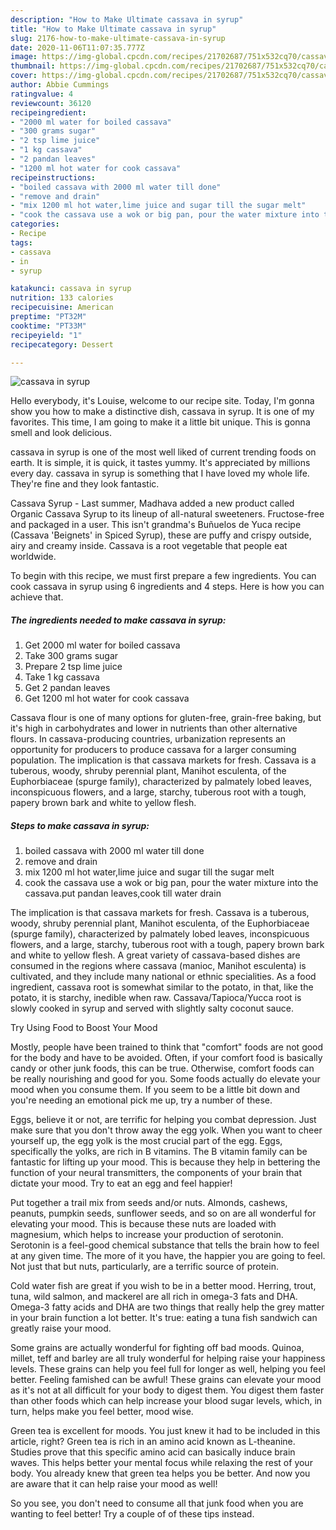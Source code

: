 ```yaml
---
description: "How to Make Ultimate cassava in syrup"
title: "How to Make Ultimate cassava in syrup"
slug: 2176-how-to-make-ultimate-cassava-in-syrup
date: 2020-11-06T11:07:35.777Z
image: https://img-global.cpcdn.com/recipes/21702687/751x532cq70/cassava-in-syrup-recipe-main-photo.jpg
thumbnail: https://img-global.cpcdn.com/recipes/21702687/751x532cq70/cassava-in-syrup-recipe-main-photo.jpg
cover: https://img-global.cpcdn.com/recipes/21702687/751x532cq70/cassava-in-syrup-recipe-main-photo.jpg
author: Abbie Cummings
ratingvalue: 4
reviewcount: 36120
recipeingredient:
- "2000 ml water for boiled cassava"
- "300 grams sugar"
- "2 tsp lime juice"
- "1 kg cassava"
- "2 pandan leaves"
- "1200 ml hot water for cook cassava"
recipeinstructions:
- "boiled cassava with 2000 ml water till done"
- "remove and drain"
- "mix 1200 ml hot water,lime juice and sugar till the sugar melt"
- "cook the cassava use a wok or big pan, pour the water mixture into the cassava.put pandan leaves,cook till water drain"
categories:
- Recipe
tags:
- cassava
- in
- syrup

katakunci: cassava in syrup 
nutrition: 133 calories
recipecuisine: American
preptime: "PT32M"
cooktime: "PT33M"
recipeyield: "1"
recipecategory: Dessert

---
```



![cassava in syrup](https://img-global.cpcdn.com/recipes/21702687/751x532cq70/cassava-in-syrup-recipe-main-photo.jpg)

Hello everybody, it's Louise, welcome to our recipe site. Today, I'm gonna show you how to make a distinctive dish, cassava in syrup. It is one of my favorites. This time, I am going to make it a little bit unique. This is gonna smell and look delicious.

cassava in syrup is one of the most well liked of current trending foods on earth. It is simple, it is quick, it tastes yummy. It's appreciated by millions every day. cassava in syrup is something that I have loved my whole life. They're fine and they look fantastic.

Cassava Syrup - Last summer, Madhava added a new product called Organic Cassava Syrup to its lineup of all-natural sweeteners. Fructose-free and packaged in a user. This isn&#39;t grandma&#39;s Buñuelos de Yuca recipe (Cassava &#39;Beignets&#39; in Spiced Syrup), these are puffy and crispy outside, airy and creamy inside. Cassava is a root vegetable that people eat worldwide.


To begin with this recipe, we must first prepare a few ingredients. You can cook cassava in syrup using 6 ingredients and 4 steps. Here is how you can achieve that.

<!--inarticleads1-->

##### The ingredients needed to make cassava in syrup:

1. Get 2000 ml water for boiled cassava
1. Take 300 grams sugar
1. Prepare 2 tsp lime juice
1. Take 1 kg cassava
1. Get 2 pandan leaves
1. Get 1200 ml hot water for cook cassava


Cassava flour is one of many options for gluten-free, grain-free baking, but it&#39;s high in carbohydrates and lower in nutrients than other alternative flours. In cassava-producing countries, urbanization represents an opportunity for producers to produce cassava for a larger consuming population. The implication is that cassava markets for fresh. Cassava is a tuberous, woody, shruby perennial plant, Manihot esculenta, of the Euphorbiaceae (spurge family), characterized by palmately lobed leaves, inconspicuous flowers, and a large, starchy, tuberous root with a tough, papery brown bark and white to yellow flesh. 

<!--inarticleads2-->

##### Steps to make cassava in syrup:

1. boiled cassava with 2000 ml water till done
1. remove and drain
1. mix 1200 ml hot water,lime juice and sugar till the sugar melt
1. cook the cassava use a wok or big pan, pour the water mixture into the cassava.put pandan leaves,cook till water drain


The implication is that cassava markets for fresh. Cassava is a tuberous, woody, shruby perennial plant, Manihot esculenta, of the Euphorbiaceae (spurge family), characterized by palmately lobed leaves, inconspicuous flowers, and a large, starchy, tuberous root with a tough, papery brown bark and white to yellow flesh. A great variety of cassava-based dishes are consumed in the regions where cassava (manioc, Manihot esculenta) is cultivated, and they include many national or ethnic specialities. As a food ingredient, cassava root is somewhat similar to the potato, in that, like the potato, it is starchy, inedible when raw. Cassava/Tapioca/Yucca root is slowly cooked in syrup and served with slightly salty coconut sauce. 

Try Using Food to Boost Your Mood


Mostly, people have been trained to think that "comfort" foods are not good for the body and have to be avoided. Often, if your comfort food is basically candy or other junk foods, this can be true. Otherwise, comfort foods can be really nourishing and good for you. Some foods actually do elevate your mood when you consume them. If you seem to be a little bit down and you're needing an emotional pick me up, try a number of these.

Eggs, believe it or not, are terrific for helping you combat depression. Just make sure that you don't throw away the egg yolk. When you want to cheer yourself up, the egg yolk is the most crucial part of the egg. Eggs, specifically the yolks, are rich in B vitamins. The B vitamin family can be fantastic for lifting up your mood. This is because they help in bettering the function of your neural transmitters, the components of your brain that dictate your mood. Try to eat an egg and feel happier!

Put together a trail mix from seeds and/or nuts. Almonds, cashews, peanuts, pumpkin seeds, sunflower seeds, and so on are all wonderful for elevating your mood. This is because these nuts are loaded with magnesium, which helps to increase your production of serotonin. Serotonin is a feel-good chemical substance that tells the brain how to feel at any given time. The more of it you have, the happier you are going to feel. Not just that but nuts, particularly, are a terrific source of protein.

Cold water fish are great if you wish to be in a better mood. Herring, trout, tuna, wild salmon, and mackerel are all rich in omega-3 fats and DHA. Omega-3 fatty acids and DHA are two things that really help the grey matter in your brain function a lot better. It's true: eating a tuna fish sandwich can greatly raise your mood. 

Some grains are actually wonderful for fighting off bad moods. Quinoa, millet, teff and barley are all truly wonderful for helping raise your happiness levels. These grains can help you feel full for longer as well, helping you feel better. Feeling famished can be awful! These grains can elevate your mood as it's not at all difficult for your body to digest them. You digest them faster than other foods which can help increase your blood sugar levels, which, in turn, helps make you feel better, mood wise.

Green tea is excellent for moods. You just knew it had to be included in this article, right? Green tea is rich in an amino acid known as L-theanine. Studies prove that this specific amino acid can basically induce brain waves. This helps better your mental focus while relaxing the rest of your body. You already knew that green tea helps you be better. And now you are aware that it can help raise your mood as well!

So you see, you don't need to consume all that junk food when you are wanting to feel better! Try  a  couple of  of  these  tips  instead.

